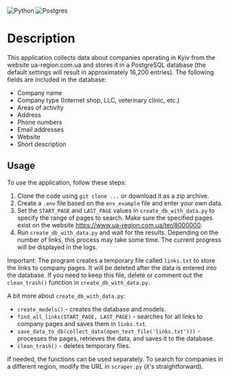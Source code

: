 ![Python](https://img.shields.io/badge/python-3670A0?style=for-the-badge&logo=python&logoColor=ffdd54)
![Postgres](https://img.shields.io/badge/postgres-%23316192.svg?style=for-the-badge&logo=postgresql&logoColor=white)

# Description

This application collects data about companies operating in Kyiv from the website ua-region.com.ua and stores it in a
PostgreSQL database (the default settings will result in approximately 16,200 entries). The following fields are
included in the database:

- Company name
- Company type (Internet shop, LLC, veterinary clinic, etc.)
- Areas of activity
- Address
- Phone numbers
- Email addresses
- Website
- Short description

## Usage

To use the application, follow these steps:

1. Clone the code using `git clone ...` or download it as a zip archive.
2. Create a `.env` file based on the `env_example` file and enter your own data.
3. Set the `START_PAGE` and `LAST_PAGE` values in `create_db_with_data.py` to specify the range of pages to search. Make
   sure the specified pages exist on the website https://www.ua-region.com.ua/ter/8000000.
4. Run `create_db_with_data.py` and wait for the results. Depending on the number of links, this process may take some
   time. The current progress will be displayed in the logs.

Important:
The program creates a temporary file called `links.txt` to store the links to company pages. It will be deleted after
the data is entered into the database.
If you need to keep this file, delete or comment out the `clean_trash()` function in `create_db_with_data.py`.

A bit more about `create_db_with_data.py`:

- `create_models()` - creates the database and models.
- `find_all_links(START_PAGE, LAST_PAGE)` - searches for all links to company pages and saves them in `links.txt`.
- `save_data_to_db(collect_data(open_text_file('links.txt')))` - processes the pages, retrieves the data, and saves it
  to the database.
- `clean_trash()` - deletes temporary files.

If needed, the functions can be used separately.
To search for companies in a different region, modify the URL in `scraper.py` (it's straightforward).

